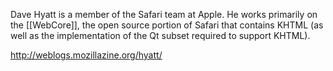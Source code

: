 

Dave Hyatt is a member of the Safari team at Apple. He works primarily on the [[WebCore]], the open source portion of Safari that contains KHTML (as well as the implementation of the Qt subset required to support KHTML).

http://weblogs.mozillazine.org/hyatt/